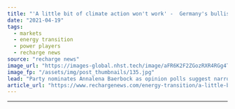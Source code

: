 ```yaml
---
title: "'A little bit of climate action won't work' -  Germany's bullish Greens name first ever candidate for Chancellor"
date: "2021-04-19"
tags: 
  - markets
  - energy transition
  - power players
  - recharge news
source: "recharge news"
image_url: "https://images-global.nhst.tech/image/aFR6K2F2ZGozRXR4RGg4TnMxc2Rsbk1kVFZLV0FCY09DQUhKM1pKVktRbz0=/nhst/binary/52a2bb47a57cc46e51c9f3d46abf5de0"
image_fp: "/assets/img/post_thumbnails/135.jpg"
lead: "Party nominates Annalena Baerbock as opinion polls suggest narrowing race with ruling conservatives from Angela Merkel's CDU/CSU"
article_url: "https://www.rechargenews.com/energy-transition/a-little-bit-of-climate-action-wont-work-germanys-bullish-greens-name-first-ever-candidate-for-chancellor/2-1-997599"
---
```


---
